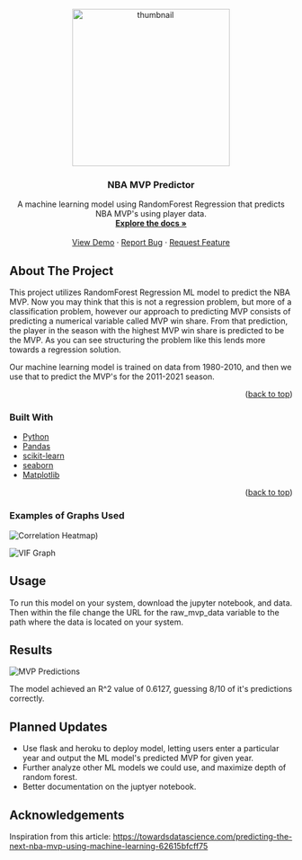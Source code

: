 <!-- PROJECT LOGO -->
<br />
<div align="center">
    <img src=".src/assets/media-thumbnail.jpeg" alt="thumbnail" width="280" height="280">
  </a>

<h3 align="center">NBA MVP Predictor</h3>

  <p align="center">
    A machine learning model using RandomForest Regression that predicts NBA MVP's using player data.
    <br />
    <a href="https://github.com/github_username/repo_name"><strong>Explore the docs »</strong></a>
    <br />
    <br />
    <a href="https://github.com/github_username/repo_name">View Demo</a>
    ·
    <a href="https://github.com/github_username/repo_name/issues">Report Bug</a>
    ·
    <a href="https://github.com/github_username/repo_name/issues">Request Feature</a>
  </p>
</div>





<!-- ABOUT THE PROJECT -->
## About The Project

<p>This project utilizes RandomForest Regression ML model to predict the NBA MVP. Now you may think that this is not a regression problem, but more of a classification problem, however our approach to predicting MVP consists of predicting a numerical variable called MVP win share. From that prediction, the player in the season with the highest MVP win share is predicted to be the MVP. As you can see structuring the problem like this lends more towards a regression solution.</p>

<p> Our machine learning model is trained on data from 1980-2010, and then we use that to predict the MVP's for the 2011-2021 season.

<p align="right">(<a href="#top">back to top</a>)</p>



### Built With

* [Python](https://www.python.org/)
* [Pandas](https://pandas.pydata.org/)
* [scikit-learn](https://scikit-learn.org/)
* [seaborn](https://seaborn.pydata.org/)
* [Matplotlib](https://matplotlib.org/)


<p align="right">(<a href="#top">back to top</a>)</p>

### Examples of Graphs Used
![Correlation Heatmap)](https://user-images.githubusercontent.com/62624592/150454517-dfe1383c-1416-49e1-9e83-c2e96ba94ba2.png)

![VIF Graph](https://user-images.githubusercontent.com/62624592/150454616-e78df7f0-9a81-4730-b799-d1fc116d5ff6.png)

<!-- Usage -->
## Usage
<p> To run this model on your system, download the jupyter notebook, and data. Then within the file change the URL for the raw_mvp_data variable to the path where the data is located on your system.</p>

<!-- Results -->
## Results
![MVP Predictions](https://user-images.githubusercontent.com/62624592/150454335-fd0f689a-162a-4fb6-9ef4-f1bf16a7c7e5.png)
<p> The model achieved an R^2 value of 0.6127, guessing 8/10 of it's predictions correctly. </p>

<!-- Planned Updates -->
## Planned Updates
* Use flask and heroku to deploy model, letting users enter a particular year and output the ML model's predicted MVP for given year.
* Further analyze other ML models we could use, and maximize depth of random forest.
* Better documentation on the juptyer notebook.

<!-- Acknowledgements -->
## Acknowledgements
Inspiration from this article: https://towardsdatascience.com/predicting-the-next-nba-mvp-using-machine-learning-62615bfcff75
<!-- Acknowledgements -->


